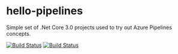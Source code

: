 # hello-pipelines
Simple set of .Net Core 3.0 projects used to try out Azure Pipelines concepts.

[![Build Status](https://dev.azure.com/julioc0382/hello-pipelines/_apis/build/status/julioct.hello-pipelines?branchName=master)](https://dev.azure.com/julioc0382/hello-pipelines/_build/latest?definitionId=1&branchName=master)
[![Build Status](https://dev.azure.com/benhill0710/Hello-pipelines/_apis/build/status/hillbenhill.hello-pipelines?branchName=master)](https://dev.azure.com/benhill0710/Hello-pipelines/_build/latest?definitionId=3&branchName=master)
